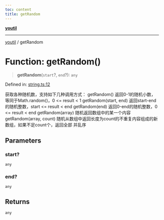 ```yaml
---
toc: content
title: getRandom
---
```

[**youtil**](../README.md)

***

[youtil](../globals.md) / getRandom

# Function: getRandom()

> **getRandom**(`start`?, `end`?): `any`

Defined in: [string.ts:12](https://github.com/sxei/youtil/blob/694ab8493a838606110abf86b5e5d35bb7326cbe/src/string.ts#L12)

获取各种随机数，支持如下几种调用方式：
getRandom() 返回0-1的随机小数，等同于Math.random()，0 <= result < 1
getRandom(start, end) 返回start-end的随机整数，start <= result < end
getRandom(end) 返回0-end的随机整数，0 <= result < end
getRandom(array) 随机返回数组中的某一个内容
getRandom(array, count) 随机从数组中返回长度为count的不重复内容组成的新数组，如果不足count个，返回全部 并乱序

## Parameters

### start?

`any`

### end?

`any`

## Returns

`any`
